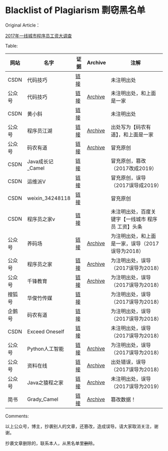 # Blacklist of Plagiarism 剽窃黑名单

Original Article：

[2017年一线城市程序员工资大调查](https://blog.csdn.net/juwikuang/article/details/72888792)

Table:

|网站|名字|证据|Archive|注解|
|--|--|--|--|--|
|CSDN|代码技巧|[链接](https://blog.csdn.net/tTU1EvLDeLFq5btqiK/article/details/78929087)||未注明出处|
|公众号|代码技巧|[链接](https://mp.weixin.qq.com/s/8kxgoaAEn-Qoz6M0-MhJNw)|[Archive](https://web.archive.org/web/20190420151822/https://mp.weixin.qq.com/s/8kxgoaAEn-Qoz6M0-MhJNw)|未注明出处，和上面是一家|
|CSDN|黄小斜|[链接](https://blog.csdn.net/a724888/article/details/85841595)||未注明出处|
|公众号|程序员江湖|[链接](https://mp.weixin.qq.com/s?__biz=MzUyOTk5NDQwOA==&mid=2247484646&idx=1&sn=9e71c0b3a411f19596e76a719663c003&chksm=fa59c321cd2e4a37602247cf906de6fe842dd20bf9f6940540dfd7d95aaeff49d947a7e4c309&mpshare=1&scene=1&srcid=0420GOJD9QoZi5FgxftRZ9zx&key=cb077656fa10b4eb27f368d30cef703ffcc82770b492b9a167537ddc4000a70a4468f004bea96a7914dad864c99824061f96cc11ffd063e41a281895d0f8677bb0eb2e8d42e2cd6e8b80844fa9914ac4&ascene=1&uin=MjU2NTc5MTk0Mg%3D%3D&devicetype=Windows+10&version=62060739&lang=en&pass_ticket=uf9nNPrm%2FwExDIh6qF0atahVZa%2BFwjMGxjOE8z0Uy5i0YwiioUkwCxNWMl7tVZmp)|[Archive](https://web.archive.org/web/20190420151741/https://mp.weixin.qq.com/s?__biz=MzUyOTk5NDQwOA==&mid=2247484646&idx=1&sn=9e71c0b3a411f19596e76a719663c003&chksm=fa59c321cd2e4a37602247cf906de6fe842dd20bf9f6940540dfd7d95aaeff49d947a7e4c309&mpshare=1&scene=1&srcid=0420GOJD9QoZi5FgxftRZ9zx&key=cb077656fa10b4eb27f368d30cef703ffcc82770b492b9a167537ddc4000a70a4468f004bea96a7914dad864c99824061f96cc11ffd063e41a281895d0f8677bb0eb2e8d42e2cd6e8b80844fa9914ac4&ascene=1&uin=MjU2NTc5MTk0Mg%3D%3D&devicetype=Windows+10&version=62060739&lang=en&pass_ticket=uf9nNPrm%2FwExDIh6qF0atahVZa%2BFwjMGxjOE8z0Uy5i0YwiioUkwCxNWMl7tVZmp)|出处写为【码农有道】，和上面是一家|
|公众号|码农有道|[链接](https://mp.weixin.qq.com/s?__biz=MzIwNTc4NTEwOQ==&mid=2247486120&idx=1&sn=9c4d677ff9823254c7cf3f86b79dd8dd&scene=21#wechat_redirect)|[Archive](https://web.archive.org/web/20190420151309/https://mp.weixin.qq.com/s?__biz=MzIwNTc4NTEwOQ==&mid=2247486120&idx=1&sn=9c4d677ff9823254c7cf3f86b79dd8dd&scene=21%23wechat_redirect)|冒充原创|
|CSDN|Java成长记_Camel|[链接](https://blog.csdn.net/qq_30225725/article/details/86729448)||冒充原创，篡改（2017改成2019）|
|CSDN| 运维派V|[链接](https://blog.csdn.net/ki8qzvka6gz4n450m/article/details/79548177)||冒充原创，误导（2017误导成2019）|
|CSDN| weixin_34248118|[链接](https://blog.csdn.net/weixin_34248118/article/details/87058659)||冒充原创|
|CSDN| 程序员之家v|[链接](https://blog.csdn.net/EGEFCXzo3Ha1x4/article/details/79454135)||未注明出处，百度关键字【一线城市 程序员 工资】头条|
|公众号|养码场|[链接](https://mp.weixin.qq.com/s/EOi3wY0d6K2z7cTZghscvA)|[Archive](https://web.archive.org/web/20190420151218/https://mp.weixin.qq.com/s/EOi3wY0d6K2z7cTZghscvA)|为注明出处，和上面是一家，误导（2017误导为2018）|
|公众号|程序员之家|[链接](https://mp.weixin.qq.com/s/Q4rZdblmjPVJKuoFOMKRjA)|[Archive](https://web.archive.org/web/20190420151129/https://mp.weixin.qq.com/s/Q4rZdblmjPVJKuoFOMKRjA)|为注明出处，误导（2017误导为2018）|
|公众号|千锋教育|[链接](https://mp.weixin.qq.com/s/Xro1BhiYsdwb5IOBPQtZbQ)|[Archive](https://web.archive.org/web/20190420151028/https://mp.weixin.qq.com/s/Xro1BhiYsdwb5IOBPQtZbQ)|为注明出处，误导（2017误导为2018）|
|搜狐号|华俊竹传媒|[链接](http://m.sohu.com/a/277091383_120001579)||为注明出处，误导（2017误导为2018）|
|企鹅号|码农有道|[链接](https://new.qq.com/omn/20181117/20181117B00KBW.html)||为注明出处，误导（2017误导为2018）|
|CSDN| Exceed Oneself|[链接](https://blog.csdn.net/ll666634/article/details/79156271)||未注明出处，误导（2017误导为2018）|
|公众号|Python人工智能|[链接](https://mp.weixin.qq.com/s/Umlu3HI8A-XnJcAK5U9g1Q)|[Archive](https://web.archive.org/web/20190420150859/https://mp.weixin.qq.com/s/Umlu3HI8A-XnJcAK5U9g1Q)|为注明出处，误导（2017误导为2018）|
|公众号|资料在线|[链接](https://mp.weixin.qq.com/s/RiRSGVKzj0gkZoBnVYlX_Q)|[Archive](https://web.archive.org/web/20190420150643/https://mp.weixin.qq.com/s/RiRSGVKzj0gkZoBnVYlX_Q)|出处错误，误导（2017误导为2018）|
|公众号|Java之猿程之家|[链接](https://mp.weixin.qq.com/s/H1QQ3cc64jZF_fHeP2gkQA)|[Archive](https://web.archive.org/web/20190420150511/https://mp.weixin.qq.com/s/H1QQ3cc64jZF_fHeP2gkQA)|未注明出处，误导（2017误导为2019）|
|简书|Grady_Camel|[链接](https://www.jianshu.com/p/a33f7281568a)|[Archive](https://web.archive.org/web/20190420140556/https://www.jianshu.com/p/a33f7281568a)|篡改数据！|

Comments:

以上公众号，博主，抄袭别人的文章，还篡改，造成误导。请大家取消关注，谢谢。

抄袭文章删除的，联系本人，从黑名单里~~删除~~。
